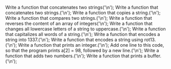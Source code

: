 Write a function that concatenates two strings('\n'); Write a function that concatenates two strings.('\n'); Write a function that copies a string.('\n'); Write a function that compares two strings.('\n'); Write a function that reverses the content of an array of integers('\n'); Write a function that changes all lowercase letters of a string to uppercase.('\n'); Write a function that capitalizes all words of a string.('\n'); Write a function that encodes a string into 1337.('\n'); Write a function that encodes a string using rot13.('\n'); Write a function that prints an integer.('\n'); Add one line to this code, so that the program prints a[2] = 98, followed by a new line.('\n'); Write a function that adds two numbers.('\n'); Write a function that prints a buffer.('\n');
